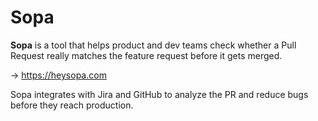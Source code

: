 # Sopa

**Sopa** is a tool that helps product and dev teams check whether a Pull Request really matches the feature request before it gets merged.

→ https://heysopa.com

Sopa integrates with Jira and GitHub to analyze the PR and reduce bugs before they reach production.
